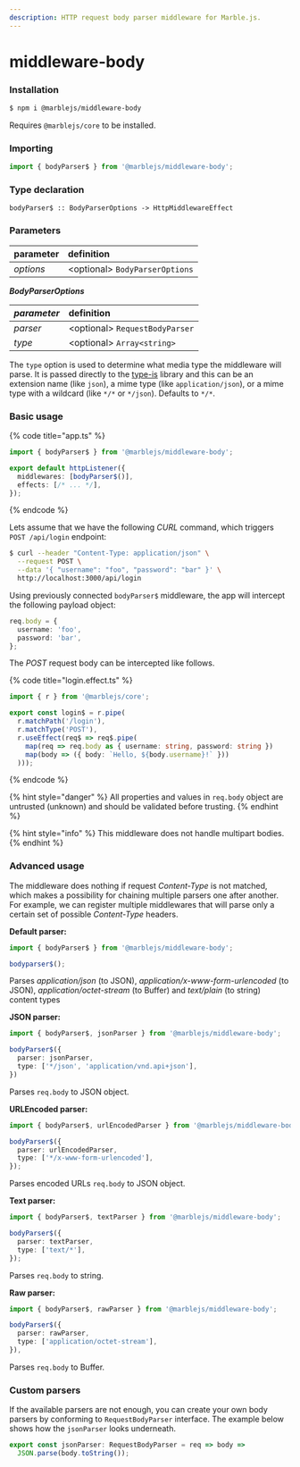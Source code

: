 ```yaml
---
description: HTTP request body parser middleware for Marble.js.
---
```


# middleware-body

### Installation

```bash
$ npm i @marblejs/middleware-body
```

Requires `@marblejs/core` to be installed.

### Importing

```typescript
import { bodyParser$ } from '@marblejs/middleware-body';
```

### Type declaration <a id="type-declaration"></a>

```text
bodyParser$ :: BodyParserOptions -> HttpMiddlewareEffect
```

### Parameters

| parameter | definition |
| :--- | :--- |
| _options_ | &lt;optional&gt; `BodyParserOptions` |

_**BodyParserOptions**_

| _**parameter**_ | definition |
| :--- | :--- |
| _parser_ | &lt;optional&gt; `RequestBodyParser` |
| _type_ | &lt;optional&gt; `Array<string>` |

The `type` option is used to determine what media type the middleware will parse. It is passed directly to the [type-is](https://www.npmjs.org/package/type-is#readme) library and this can be an extension name \(like `json`\), a mime type \(like `application/json`\), or a mime type with a wildcard \(like `*/*` or `*/json`\). Defaults to `*/*`.

### Basic usage

{% code title="app.ts" %}
```typescript
import { bodyParser$ } from '@marblejs/middleware-body';

export default httpListener({
  middlewares: [bodyParser$()],
  effects: [/* ... */],
});
```
{% endcode %}

Lets assume that we have the following _CURL_ command, which triggers `POST /api/login` endpoint:

```bash
$ curl --header "Content-Type: application/json" \
  --request POST \
  --data '{ "username": "foo", "password": "bar" }' \
  http://localhost:3000/api/login
```

Using previously connected `bodyParser$`  middleware, the app will intercept the following payload object:

```typescript
req.body = {
  username: 'foo',
  password: 'bar',
};
```

The _POST_ request body can be intercepted like follows.

{% code title="login.effect.ts" %}
```typescript
import { r } from '@marblejs/core';

export const login$ = r.pipe(
  r.matchPath('/login'),
  r.matchType('POST'),
  r.useEffect(req$ => req$.pipe(
    map(req => req.body as { username: string, password: string })
    map(body => ({ body: `Hello, ${body.username}!` }))
  )));
```
{% endcode %}

{% hint style="danger" %}
All properties and values in `req.body` object are untrusted \(unknown\) and should be validated before trusting.
{% endhint %}

{% hint style="info" %}
This middleware does not handle multipart bodies.
{% endhint %}

### Advanced usage

The middleware does nothing if request _Content-Type_ is not matched, which makes a possibility for chaining multiple parsers one after another. For example, we can register multiple middlewares that will parse only a certain set of possible _Content-Type_ headers. 

**Default parser:**

```typescript
import { bodyParser$ } from '@marblejs/middleware-body';

bodyparser$();
```

Parses _application/json_ \(to JSON\), _application/x-www-form-urlencoded_ \(to JSON\), _application/octet-stream_ \(to Buffer\) and _text/plain_ \(to string\) content types

**JSON parser:**

```typescript
import { bodyParser$, jsonParser } from '@marblejs/middleware-body';

bodyParser$({
  parser: jsonParser,
  type: ['*/json', 'application/vnd.api+json'],
})
```

Parses `req.body` to JSON object.

**URLEncoded parser:**

```typescript
import { bodyParser$, urlEncodedParser } from '@marblejs/middleware-body';

bodyParser$({
  parser: urlEncodedParser,
  type: ['*/x-www-form-urlencoded'],
});
```

Parses encoded URLs `req.body` to JSON object.

**Text parser:**

```typescript
import { bodyParser$, textParser } from '@marblejs/middleware-body';

bodyParser$({
  parser: textParser,
  type: ['text/*'],
});
```

Parses `req.body` to string.

**Raw parser:**

```typescript
import { bodyParser$, rawParser } from '@marblejs/middleware-body';

bodyParser$({
  parser: rawParser,
  type: ['application/octet-stream'],
}),
```

Parses `req.body` to Buffer.

### Custom parsers

If the available parsers are not enough, you can create your own body parsers by conforming to `RequestBodyParser` interface. The example below shows how the `jsonParser` looks underneath.

```typescript
export const jsonParser: RequestBodyParser = req => body =>
  JSON.parse(body.toString());
```

